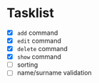 # Tasklist
 - [x] `add` command
 - [x] `edit` command
 - [x] `delete` command
 - [x] `show` command
 - [ ] sorting
 - [ ] name/surname validation
